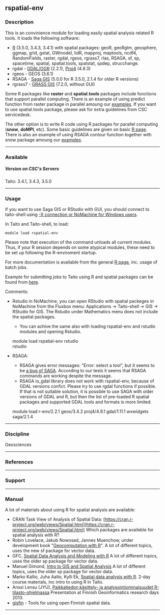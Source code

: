 ## rspatial-env

### Description

This is an convinience module for loading easily spatial analysis related R tools. It loads the following software:

*   [R](https://research.csc.fi/-/r) (3.5.0, 3.4.3, 3.4.1) with spatial packages: geoR, geoRglm, geosphere, ggmap, grid, gstat, GWmodel, lidR, mapproj, maptools, ncdf4, RandomFields, raster, rgdal, rgeos, rgrass7, rlas, RSAGA, sf, sp, spacetime, spatial, spatial.tools, spatstat, spdep, strucchange.
*   rgdal - [GDAL/OGR](https://research.csc.fi/-/gdal-o-1) (2.2.1), [Proj4](https://research.csc.fi/-/proj4) (4.9.3)
*   rgeos - GEOS (3.6.1)
*   RSAGA - [Saga GIS](https://research.csc.fi/-/saga-gis) (5.0.0 for R 3.5.0, 2.1.4 for older R versions)
*   rgrass7 - [GRASS GIS](https://research.csc.fi/-/grass-gis) (7.2.0, without GUI)

Some R packages like **raster** and **spatial.tools** packages include functions that support parallel computing. There is an example of using predict function from raster package in parallel amoung our [examples](https://github.com/csc-training/geocomputing/tree/master/R/raster_predict). If you want to use spatial.tools package, please ask for extra guidelines from CSC servicedesk.

The other option is to write R code using R packages for parallel computing (**snow**, **doMPI**, etc). Some basic guidelines are given on basic [R page](https://research.csc.fi/-/r). There is also an example of using RSAGA contour function together with snow package amoung our [examples](https://github.com/csc-training/geocomputing/tree/master/R/contours).

* * *

### Available

##### Version on CSC's Servers

Taito: 3.4.1, 3.4.3, 3.5.0

* * *

### Usage

If you want to use Saga GIS or RStudio with GUI, you should connect to taito-shell using [\-X connection or NoMachine for Windows users](https://research.csc.fi/csc-guide-connecting-the-servers-of-csc).

In Taito and Taito-shell, to load:

    module load rspatial-env

Please note that execution of the command unloads all current modules. Thus, if your R session depends on some atypical modules, these need to be set up following the R-enviroment startup.

For more documentation is available from the general [R page](https://research.csc.fi/-/r), inc. usage of batch jobs.

Example for submitting jobs to Taito using R and spatial packages can be found from [here](https://github.com/csc-training/geocomputing/tree/master/R).

Comments:

*   Rstudio in NoMachine, you can open RStudio with spatial packeges in NoMachine from the Fluxbox menu: Applications -> Taito-shell -> GIS -> RStudio for GIS. The Rstudio under Mathematics menu does not include the spatial packages.
    *   You can achive the same also with loading rspatial-env and rstudio modules and opening Rstudio.

    module load rspatial-env rstudio  
    rstudio

*   RSAGA:
    *   RSAGA gives error messages: "Error: select a tool", but it seems to be [a bug of SAGA](https://github.com/debangs/RSAGA/blob/master/Updates%20-%20News.md). According to our tests it seems that RSAGA commands are working despite the message.
    *   RSAGA io\_gdal library does not work with rspatial-env, because of GDAL versions confict. Please try to use rgdal functions if possible. If that is not suitable solution, it is possible to use SAGA with older versions of GDAL and R, but then the list of pre-loaded R spatial packages and supported GDAL tools and formats is more limited.

    module load r-env/2.2.1 geos/3.4.2 proj4/4.9.1 gdal/1.11.1 wxwidgets saga/2.1.4

* * *

### Discipline

Geosciences  

* * *

### References

* * *

### Support

* * *

### Manual

A lot of materials about using R for spatial analysis are available:

*   CRAN Task View of Analysis of Spatial Data: [https://cran.r-project.org/web/views/Spatial.html](https://cran.r-project.org/web/views/Spatial.html) Which packages are availeble for spatial analysis with R?
*   Robin Lovelace, Jakub Nowosad, Jannes Muenchow, under development book "[Geocomputation with R](https://geocompr.robinlovelace.net)". A lot of different topics, uses the new sf package for vector data.
*   GFC, [Spatial Data Analysis and Modeling with R](http://rspatial.org/index.html) A lot of different topics, uses the older sp package for vector data.
*   Manuel Gimond, [Intro to GIS and Spatial Analysis](https://mgimond.github.io/Spatial/index.html) A lot of different topics, uses the older sp package for vector data.
*   Marko Kallio, Juha Aalto, Kylli Ek, [Spatial data analysis with R](https://www.csc.fi/web/training/-/spatial-data-analysis-with-r). 2-day course materials, inc intro to using R in Taito.
*   Anssi Lensu (JYU), [Paikkatiedon käsittely- ja analysointiominaisuudet R-tilasto-ohjelmassa](https://research.csc.fi/documents/48467/73380/Lensu_FIUGINET_GItutkpva2013.pdf/164ba2e5-cde3-48c2-9d99-862156d797ba) Presentation at Finnish Geoinformatics research days 2013.
*   [gisfin](https://github.com/rOpenGov/gisfin) - Tools for using open Finnish spatial data.

* * *